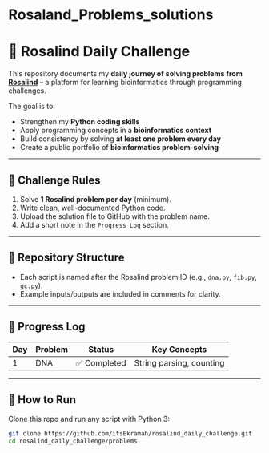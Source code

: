 # Rosaland_Problems_solutions
 
# 🧬 Rosalind Daily Challenge

This repository documents my **daily journey of solving problems from [Rosalind](http://rosalind.info/)** – a platform for learning bioinformatics through programming challenges.  

The goal is to:
- Strengthen my **Python coding skills**  
- Apply programming concepts in a **bioinformatics context**  
- Build consistency by solving **at least one problem every day**  
- Create a public portfolio of **bioinformatics problem-solving**  

---

## 📅 Challenge Rules
1. Solve **1 Rosalind problem per day** (minimum).  
2. Write clean, well-documented Python code.  
3. Upload the solution file to GitHub with the problem name.  
4. Add a short note in the `Progress Log` section.  

---

## 📂 Repository Structure

- Each script is named after the Rosalind problem ID (e.g., `dna.py`, `fib.py`, `gc.py`).  
- Example inputs/outputs are included in comments for clarity.  

---

## 📝 Progress Log
| Day | Problem | Status | Key Concepts |
|-----|----------|--------|--------------|
| 1   | DNA      | ✅ Completed | String parsing, counting |

---

## 🚀 How to Run
Clone this repo and run any script with Python 3:

```bash
git clone https://github.com/itsEkramah/rosalind_daily_challenge.git
cd rosalind_daily_challenge/problems

